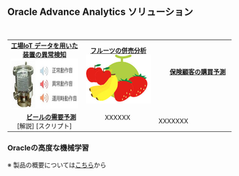 <html>
<head>
<meta charset="utf-8">
</head>

<body>
<h2>Oracle Advance Analytics ソリューション</h2>

<table width="80%" border="0" >
  <tbody>
    <tr>
      <td width="33%"><center>
      <strong><u>工場IoT データを用いた装置の異常検知</u></strong><br>
      <a href="https://github.com/oracle4engineer/factory_iot/wiki/%E5%B7%A5%E5%A0%B4-IoT-%E3%83%87%E3%83%BC%E3%82%BF%E3%82%92%E7%94%A8%E3%81%84%E3%81%9F%E8%A3%85%E7%BD%AE%E3%81%AE%E7%95%B0%E5%B8%B8%E6%A4%9C%E7%9F%A5" title="Factory IoT" target="_blank"><img src="iot_02.jpg" width="217" height="113" alt="iot"/>
      </a></center></td>
      <td width = "33%"><center>
      <u><strong>フルーツの併売分析</strong></u><br>
      <a href="https://github.com/oracle4engineer/advanced-analytics/wiki/%E4%BD%B5%E5%A3%B2%E5%88%86%E6%9E%90" target="_blank">
      <img src="fruit.jpg" height="110" alt="fruit"/>
      </a>
      </center></td>
      <td width = "34%"><center>
      <u><strong>保険顧客の購買予測</strong></u><strong></strong><br>
      <a href="" target="_blank">
      <img src="" height="110" alt=""/>
      </a>
      </center></td>
    </tr>
    <tr>
      <td><center>
          <strong><u>ビールの需要予測</u></strong>&nbsp;<br>
      [解説] [スクリプト]
      </center>
      </td>
      <td><center>XXXXXX&nbsp;</center><br>
      </td>
      <td>XXXXXXX&nbsp;</td>
    </tr>
  </tbody>
</table>

<h3>Oracleの高度な機械学習</h3>
<p>※ 製品の概要については<a href="https://github.com/oracle4engineer/advanced-analytics/wiki" title="Oracleの高度な機械学習" target="_blank">こちら</a>から
  <br>
</p>
<p>&nbsp;</p>
</body>
</html>
